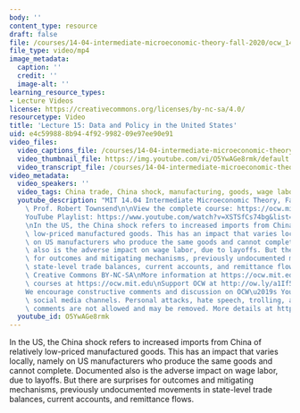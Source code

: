 ```yaml
---
body: ''
content_type: resource
draft: false
file: /courses/14-04-intermediate-microeconomic-theory-fall-2020/ocw_1404_lecture15_2020oct29_360p_16_9.mp4
file_type: video/mp4
image_metadata:
  caption: ''
  credit: ''
  image-alt: ''
learning_resource_types:
- Lecture Videos
license: https://creativecommons.org/licenses/by-nc-sa/4.0/
resourcetype: Video
title: 'Lecture 15: Data and Policy in the United States'
uid: e4c59988-8b94-4f92-9982-09e97ee90e91
video_files:
  video_captions_file: /courses/14-04-intermediate-microeconomic-theory-fall-2020/1aHMNvvX9y7Eir6TWX7o-90Y0P2UEgrjB_transcript.webvtt
  video_thumbnail_file: https://img.youtube.com/vi/O5YwAGe8rmk/default.jpg
  video_transcript_file: /courses/14-04-intermediate-microeconomic-theory-fall-2020/1aHMNvvX9y7Eir6TWX7o-90Y0P2UEgrjB_transcript.pdf
video_metadata:
  video_speakers: ''
  video_tags: China trade, China shock, manufacturing, goods, wage labor, mechanisms
  youtube_description: "MIT 14.04 Intermediate Microeconomic Theory, Fall 2020\nInstructor:\
    \ Prof. Robert Townsend\n\nView the complete course: https://ocw.mit.edu/courses/14-04-intermediate-microeconomic-theory-fall-2020/\n\
    YouTube Playlist: https://www.youtube.com/watch?v=XSTSfCs74bg&list=PLUl4u3cNGP63wnrKge9vllow3Y2OOOKqF\n\
    \nIn the US, the China shock refers to increased imports from China of relatively\
    \ low-priced manufactured goods. This has an impact that varies locally, namely\
    \ on US manufacturers who produce the same goods and cannot complete. Documented\
    \ also is the adverse impact on wage labor, due to layoffs. But there are surprises\
    \ for outcomes and mitigating mechanisms, previously undocumented movements in\
    \ state-level trade balances, current accounts, and remittance flows.\n\nLicense:\
    \ Creative Commons BY-NC-SA\nMore information at https://ocw.mit.edu/terms\nMore\
    \ courses at https://ocw.mit.edu\nSupport OCW at http://ow.ly/a1If50zVRlQ\n\n\
    We encourage constructive comments and discussion on OCW\u2019s YouTube and other\
    \ social media channels. Personal attacks, hate speech, trolling, and inappropriate\
    \ comments are not allowed and may be removed. More details at https://ocw.mit.edu/comments."
  youtube_id: O5YwAGe8rmk
---
```

In the US, the China shock refers to increased imports from China of relatively low-priced manufactured goods. This has an impact that varies locally, namely on US manufacturers who produce the same goods and cannot complete. Documented also is the adverse impact on wage labor, due to layoffs. But there are surprises for outcomes and mitigating mechanisms, previously undocumented movements in state-level trade balances, current accounts, and remittance flows.